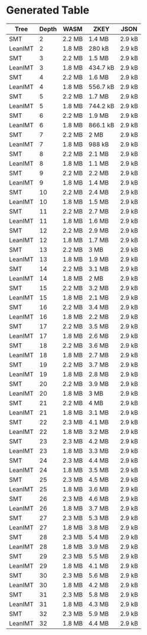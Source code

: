 # Generated Table

| Tree    | Depth | WASM   | ZKEY     | JSON   |
| ------- | ----- | ------ | -------- | ------ |
| SMT     | 2     | 2.2 MB | 1.4 MB   | 2.9 kB |
| LeanIMT | 2     | 1.8 MB | 280 kB   | 2.9 kB |
| SMT     | 3     | 2.2 MB | 1.5 MB   | 2.9 kB |
| LeanIMT | 3     | 1.8 MB | 434.7 kB | 2.9 kB |
| SMT     | 4     | 2.2 MB | 1.6 MB   | 2.9 kB |
| LeanIMT | 4     | 1.8 MB | 556.7 kB | 2.9 kB |
| SMT     | 5     | 2.2 MB | 1.7 MB   | 2.9 kB |
| LeanIMT | 5     | 1.8 MB | 744.2 kB | 2.9 kB |
| SMT     | 6     | 2.2 MB | 1.9 MB   | 2.9 kB |
| LeanIMT | 6     | 1.8 MB | 866.1 kB | 2.9 kB |
| SMT     | 7     | 2.2 MB | 2 MB     | 2.9 kB |
| LeanIMT | 7     | 1.8 MB | 988 kB   | 2.9 kB |
| SMT     | 8     | 2.2 MB | 2.1 MB   | 2.9 kB |
| LeanIMT | 8     | 1.8 MB | 1.1 MB   | 2.9 kB |
| SMT     | 9     | 2.2 MB | 2.2 MB   | 2.9 kB |
| LeanIMT | 9     | 1.8 MB | 1.4 MB   | 2.9 kB |
| SMT     | 10    | 2.2 MB | 2.4 MB   | 2.9 kB |
| LeanIMT | 10    | 1.8 MB | 1.5 MB   | 2.9 kB |
| SMT     | 11    | 2.2 MB | 2.7 MB   | 2.9 kB |
| LeanIMT | 11    | 1.8 MB | 1.6 MB   | 2.9 kB |
| SMT     | 12    | 2.2 MB | 2.9 MB   | 2.9 kB |
| LeanIMT | 12    | 1.8 MB | 1.7 MB   | 2.9 kB |
| SMT     | 13    | 2.2 MB | 3 MB     | 2.9 kB |
| LeanIMT | 13    | 1.8 MB | 1.9 MB   | 2.9 kB |
| SMT     | 14    | 2.2 MB | 3.1 MB   | 2.9 kB |
| LeanIMT | 14    | 1.8 MB | 2 MB     | 2.9 kB |
| SMT     | 15    | 2.2 MB | 3.2 MB   | 2.9 kB |
| LeanIMT | 15    | 1.8 MB | 2.1 MB   | 2.9 kB |
| SMT     | 16    | 2.2 MB | 3.4 MB   | 2.9 kB |
| LeanIMT | 16    | 1.8 MB | 2.2 MB   | 2.9 kB |
| SMT     | 17    | 2.2 MB | 3.5 MB   | 2.9 kB |
| LeanIMT | 17    | 1.8 MB | 2.6 MB   | 2.9 kB |
| SMT     | 18    | 2.2 MB | 3.6 MB   | 2.9 kB |
| LeanIMT | 18    | 1.8 MB | 2.7 MB   | 2.9 kB |
| SMT     | 19    | 2.2 MB | 3.7 MB   | 2.9 kB |
| LeanIMT | 19    | 1.8 MB | 2.8 MB   | 2.9 kB |
| SMT     | 20    | 2.2 MB | 3.9 MB   | 2.9 kB |
| LeanIMT | 20    | 1.8 MB | 3 MB     | 2.9 kB |
| SMT     | 21    | 2.2 MB | 4 MB     | 2.9 kB |
| LeanIMT | 21    | 1.8 MB | 3.1 MB   | 2.9 kB |
| SMT     | 22    | 2.3 MB | 4.1 MB   | 2.9 kB |
| LeanIMT | 22    | 1.8 MB | 3.2 MB   | 2.9 kB |
| SMT     | 23    | 2.3 MB | 4.2 MB   | 2.9 kB |
| LeanIMT | 23    | 1.8 MB | 3.3 MB   | 2.9 kB |
| SMT     | 24    | 2.3 MB | 4.4 MB   | 2.9 kB |
| LeanIMT | 24    | 1.8 MB | 3.5 MB   | 2.9 kB |
| SMT     | 25    | 2.3 MB | 4.5 MB   | 2.9 kB |
| LeanIMT | 25    | 1.8 MB | 3.6 MB   | 2.9 kB |
| SMT     | 26    | 2.3 MB | 4.6 MB   | 2.9 kB |
| LeanIMT | 26    | 1.8 MB | 3.7 MB   | 2.9 kB |
| SMT     | 27    | 2.3 MB | 5.3 MB   | 2.9 kB |
| LeanIMT | 27    | 1.8 MB | 3.8 MB   | 2.9 kB |
| SMT     | 28    | 2.3 MB | 5.4 MB   | 2.9 kB |
| LeanIMT | 28    | 1.8 MB | 3.9 MB   | 2.9 kB |
| SMT     | 29    | 2.3 MB | 5.5 MB   | 2.9 kB |
| LeanIMT | 29    | 1.8 MB | 4.1 MB   | 2.9 kB |
| SMT     | 30    | 2.3 MB | 5.6 MB   | 2.9 kB |
| LeanIMT | 30    | 1.8 MB | 4.2 MB   | 2.9 kB |
| SMT     | 31    | 2.3 MB | 5.8 MB   | 2.9 kB |
| LeanIMT | 31    | 1.8 MB | 4.3 MB   | 2.9 kB |
| SMT     | 32    | 2.3 MB | 5.9 MB   | 2.9 kB |
| LeanIMT | 32    | 1.8 MB | 4.4 MB   | 2.9 kB |
